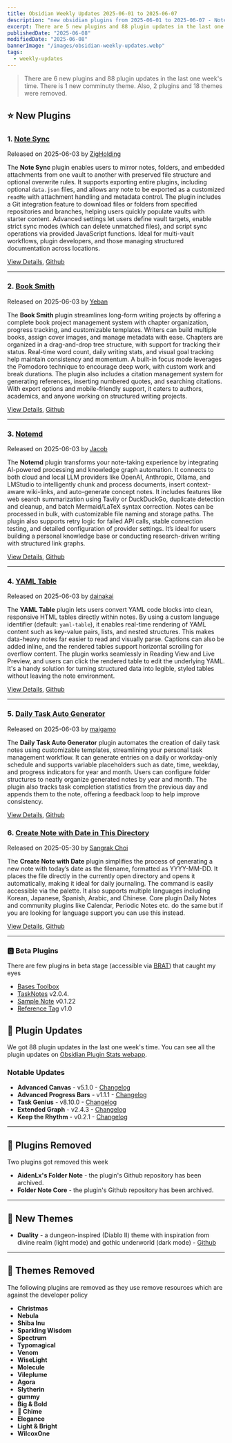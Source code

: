 ```yaml
---
title: Obsidian Weekly Updates 2025-06-01 to 2025-06-07
description: "new obsidian plugins from 2025-06-01 to 2025-06-07 - Note Sync, Book Smith, Notemd, YAML Table, Daily Task Auto Generator"
excerpt: There are 5 new plugins and 88 plugin updates in the last one week's time.
publishedDate: "2025-06-08"
modifiedDate: "2025-06-08"
bannerImage: "/images/obsidian-weekly-updates.webp"
tags: 
  - weekly-updates
---
```


> There are 6 new plugins and 88 plugin updates in the last one week's time. There is 1 new comminuty theme. Also, 2 plugins and 18 themes were removed.


## ⭐ New Plugins

### 1. [Note Sync](/plugins/note-sync)

Released on 2025-06-03 by [ZigHolding](https://github.com/zigholding)

The **Note Sync** plugin enables users to mirror notes, folders, and embedded attachments from one vault to another with preserved file structure and optional overwrite rules. It supports exporting entire plugins, including optional `data.json` files, and allows any note to be exported as a customized `readMe` with attachment handling and metadata control. The plugin includes a Git integration feature to download files or folders from specified repositories and branches, helping users quickly populate vaults with starter content. Advanced settings let users define vault targets, enable strict sync modes (which can delete unmatched files), and script sync operations via provided JavaScript functions. Ideal for multi-vault workflows, plugin developers, and those managing structured documentation across locations.

[View Details](/plugins/note-sync), [Github](https://github.com/zigholding/obsidian-notesync-plugin)

---

### 2. [Book Smith](/plugins/book-smith)

Released on 2025-06-03 by [Yeban](https://github.com/Yeban8090)

The **Book Smith** plugin streamlines long-form writing projects by offering a complete book project management system with chapter organization, progress tracking, and customizable templates. Writers can build multiple books, assign cover images, and manage metadata with ease. Chapters are organized in a drag-and-drop tree structure, with support for tracking their status. Real-time word count, daily writing stats, and visual goal tracking help maintain consistency and momentum. A built-in focus mode leverages the Pomodoro technique to encourage deep work, with custom work and break durations. The plugin also includes a citation management system for generating references, inserting numbered quotes, and searching citations. With export options and mobile-friendly support, it caters to authors, academics, and anyone working on structured writing projects.

[View Details](/plugins/book-smith), [Github](https://github.com/Yeban8090/book-smith)

---

### 3. [Notemd](/plugins/notemd)

Released on 2025-06-03 by [Jacob](https://github.com/Jacobinwwey)

The **Notemd** plugin transforms your note-taking experience by integrating AI-powered processing and knowledge graph automation. It connects to both cloud and local LLM providers like OpenAI, Anthropic, Ollama, and LMStudio to intelligently chunk and process documents, insert context-aware wiki-links, and auto-generate concept notes. It includes features like web search summarization using Tavily or DuckDuckGo, duplicate detection and cleanup, and batch Mermaid/LaTeX syntax correction. Notes can be processed in bulk, with customizable file naming and storage paths. The plugin also supports retry logic for failed API calls, stable connection testing, and detailed configuration of provider settings. It’s ideal for users building a personal knowledge base or conducting research-driven writing with structured link graphs.

[View Details](/plugins/notemd), [Github](https://github.com/Jacobinwwey/obsidian-NotEMD)

---

### 4. [YAML Table](/plugins/yaml-table)

Released on 2025-06-03 by [dainakai](https://github.com/dainakai)

The **YAML Table** plugin lets users convert YAML code blocks into clean, responsive HTML tables directly within notes. By using a custom language identifier (default: `yaml-table`), it enables real-time rendering of YAML content such as key-value pairs, lists, and nested structures. This makes data-heavy notes far easier to read and visually parse. Captions can also be added inline, and the rendered tables support horizontal scrolling for overflow content. The plugin works seamlessly in Reading View and Live Preview, and users can click the rendered table to edit the underlying YAML. It's a handy solution for turning structured data into legible, styled tables without leaving the note environment.

[View Details](/plugins/yaml-table), [Github](https://github.com/dainakai/obsidian-yaml-table)

---

### 5. [Daily Task Auto Generator](/plugins/daily-task-auto-generator)

Released on 2025-06-03 by [maigamo](https://github.com/maigamo)

The **Daily Task Auto Generator** plugin automates the creation of daily task notes using customizable templates, streamlining your personal task management workflow. It can generate entries on a daily or workday-only schedule and supports variable placeholders such as date, time, weekday, and progress indicators for year and month. Users can configure folder structures to neatly organize generated notes by year and month. The plugin also tracks task completion statistics from the previous day and appends them to the note, offering a feedback loop to help improve consistency.

[View Details](/plugins/daily-task-auto-generator), [Github](https://github.com/maigamo/daily-task-auto-generator)

### 6. [Create Note with Date in This Directory](/plugins/create-note-with-date)

Released on 2025-05-30 by [Sangrak Choi](https://github.com/kargnas)

The **Create Note with Date** plugin simplifies the process of generating a new note with today’s date as the filename, formatted as YYYY-MM-DD. It places the file directly in the currently open directory and opens it automatically, making it ideal for daily journaling. The command is easily accessible via the palette. It also supports multiple languages including Korean, Japanese, Spanish, Arabic, and Chinese. Core plugin Daily Notes and community plugins like Calendar, Periodic Notes etc. do the same but if you are looking for language support you can use this instead.

[View Details](/plugins/create-note-with-date), [Github](https://github.com/kargnas/obsidian-create-note-with-date)

---

### 🅱️ Beta Plugins

There are few plugins in beta stage (accessible via [BRAT](https://github.com/TfTHacker/obsidian42-brat)) that caught my eyes

- [Bases Toolbox](https://github.com/Quorafind/Bases-Toolbox)
- [TaskNotes](https://github.com/callumalpass/tasknotes) v2.0.4.
- [Sample Note](https://github.com/Bryce-Davidson/sample-note) v0.1.22
- [Reference Tag](https://github.com/Eflores89/obsidian-reference-tags-plugin) v1.0

## 🔁 Plugin Updates

We got 88 plugin updates in the last one week's time. You can see all the plugin updates on [Obsidian Plugin Stats webapp](/updates).

### Notable Updates

- **Advanced Canvas** - v5.1.0 - [Changelog](https://github.com/Developer-Mike/obsidian-advanced-canvas/releases/tag/5.1.0)
- **Advanced Progress Bars** - v1.1.1 - [Changelog](https://github.com/cactuzhead/Advanced-Progress-Bars/releases/tag/1.1.1)
- **Task Genius** - v8.10.0 - [Changelog](https://github.com/Quorafind/Obsidian-Task-Genius/releases/tag/8.10.1)
- **Extended Graph** - v2.4.3 - [Changelog](https://github.com/ElsaTam/obsidian-extended-graph/releases/tag/2.4.3)
- **Keep the Rhythm** - v0.2.1 - [Changelog](https://github.com/benjaminezequiel/keep-the-rhythm/releases/tag/0.2.1)

---

## 🫡 Plugins Removed

Two plugins got removed this week

- **AidenLx's Folder Note** - the plugin's Github repository has been archived.
- **Folder Note Core** - the plugin's Github repository has been archived.

---

## 🎨 New Themes

- **Duality** - a dungeon-inspired (Diablo II) theme with inspiration from divine realm (light mode) and gothic underworld (dark mode) - [Github](https://github.com/CascadeThemes/Duality)

---

## 🫡 Themes Removed

The following plugins are removed as they use remove resources which are against the developer policy 
- **Christmas**
- **Nebula**
- **Shiba Inu**
- **Sparkling Wisdom**
- **Spectrum**
- **Typomagical**
- **Venom**
- **WiseLight**
- **Molecule**
- **Vileplume**
- **Agora**
- **Slytherin**
- **gummy**
- **Big & Bold**
- **🔔 Chime**
- **Elegance**
- **Light & Bright**
- **WilcoxOne**
